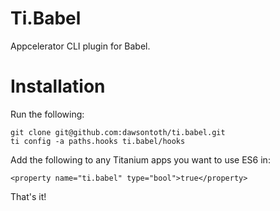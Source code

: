 # Ti.Babel

Appcelerator CLI plugin for Babel.

# Installation

Run the following:

    git clone git@github.com:dawsontoth/ti.babel.git
    ti config -a paths.hooks ti.babel/hooks

Add the following to any Titanium apps you want to use ES6 in:

    <property name="ti.babel" type="bool">true</property>

That's it!